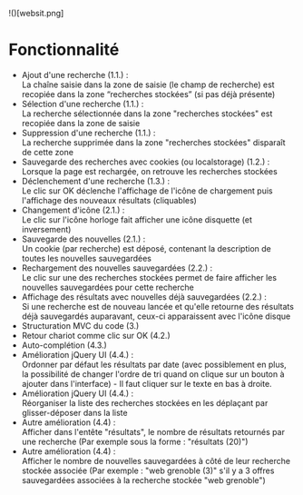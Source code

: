 !()[websit.png]

# Fonctionnalité

- Ajout d'une recherche (1.1.) :  
La chaîne saisie dans la zone de saisie (le champ de recherche) est recopiée dans la zone “recherches stockées” (si pas déjà présente)
- Sélection d'une recherche (1.1.) :  
La recherche sélectionnée dans la zone "recherches stockées" est recopiée dans la zone de saisie
- Suppression d'une recherche (1.1.) :  
La recherche supprimée dans la zone "recherches stockées" disparaît de cette zone
- Sauvegarde des recherches avec cookies (ou localstorage) (1.2.) :  
Lorsque la page est rechargée, on retrouve les recherches stockées
- Déclenchement d'une recherche (1.3.) :  
Le clic sur OK déclenche l'affichage de l'icône de chargement puis l'affichage des nouveaux résultats (cliquables)
- Changement d'icône (2.1.) :  
Le clic sur l'icône horloge fait afficher une icône disquette (et inversement)
- Sauvegarde des nouvelles (2.1.) :  
Un cookie (par recherche) est déposé, contenant la description de toutes les nouvelles sauvegardées
- Rechargement des nouvelles sauvegardées (2.2.) :  
Le clic sur une des recherches stockées permet de faire afficher les nouvelles sauvegardées pour cette recherche
- Affichage des résultats avec nouvelles déjà sauvegardées (2.2.) :  
Si une recherche est de nouveau lancée et qu'elle retourne des résultats déjà sauvegardés auparavant, ceux-ci apparaissent avec l'icône disque
- Structuration MVC du code (3.)
- Retour chariot comme clic sur OK (4.2.)
- Auto-complétion (4.3.)
- Amélioration jQuery UI (4.4.) :  
Ordonner par défaut les résultats par date (avec possiblement en plus, la possibilité de changer l'ordre de tri quand on clique sur un bouton à ajouter dans l'interface) - Il faut cliquer sur le texte en bas à droite.
- Amélioration jQuery UI (4.4.) :  
Réorganiser la liste des recherches stockées en les déplaçant par glisser-déposer dans la liste
- Autre amélioration (4.4) :  
Afficher dans l'entête "résultats", le nombre de résultats retournés par une recherche (Par exemple sous la forme : "résultats (20)")
- Autre amélioration (4.4) :  
Afficher le nombre de nouvelles sauvegardées à côté de leur recherche stockée associée (Par exemple : "web grenoble (3)" s'il y a 3 offres sauvegardées associées à la recherche stockée "web grenoble")
